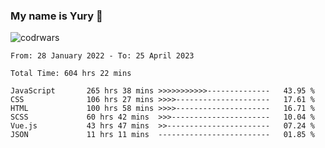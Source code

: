 ### My name is Yury 👋 
![codrwars](https://www.codewars.com/users/litury/badges/micro) 


<!--START_SECTION:waka-->

```text
From: 28 January 2022 - To: 25 April 2023

Total Time: 604 hrs 22 mins

JavaScript       265 hrs 38 mins >>>>>>>>>>>--------------   43.95 %
CSS              106 hrs 27 mins >>>>---------------------   17.61 %
HTML             100 hrs 58 mins >>>>---------------------   16.71 %
SCSS             60 hrs 42 mins  >>>----------------------   10.04 %
Vue.js           43 hrs 47 mins  >>-----------------------   07.24 %
JSON             11 hrs 11 mins  -------------------------   01.85 %
```

<!--END_SECTION:waka-->

